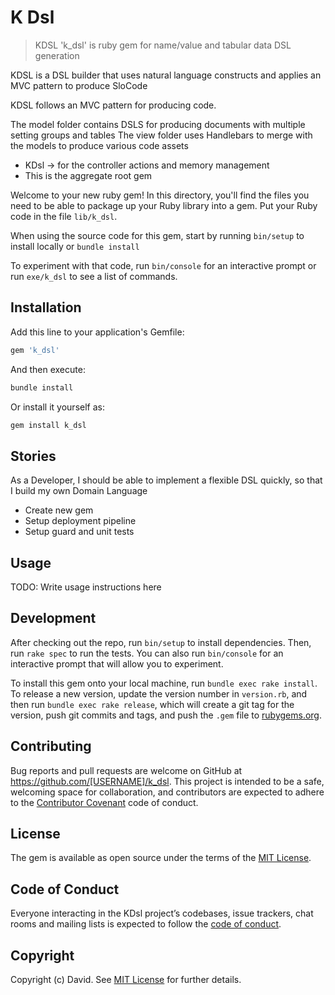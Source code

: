 # K Dsl

> KDSL &#x27;k_dsl&#x27; is ruby gem for name/value and tabular data DSL generation

KDSL is a DSL builder that uses natural language constructs and applies an MVC pattern to produce SloCode

KDSL follows an MVC pattern for producing code.

The model folder contains DSLS for producing documents with multiple setting groups and tables
The view folder uses Handlebars to merge with the models to produce various code assets

- KDsl -> for the controller actions and memory management
- This is the aggregate root gem

Welcome to your new ruby gem! In this directory, you'll find the files you need to be able to package up your Ruby library into a gem. Put your Ruby code in the file `lib/k_dsl`.

When using the source code for this gem, start by running `bin/setup` to install locally or `bundle install`

To experiment with that code, run `bin/console` for an interactive prompt or run `exe/k_dsl` to see a list of commands.

## Installation

Add this line to your application's Gemfile:

```ruby
gem 'k_dsl'
```

And then execute:

```bash
bundle install
```

Or install it yourself as:

```bash
gem install k_dsl
```

## Stories


As a Developer, I should be able to implement a flexible DSL quickly, so that I build my own Domain Language

- Create new gem
- Setup deployment pipeline
- Setup guard and unit tests


## Usage

TODO: Write usage instructions here

## Development

After checking out the repo, run `bin/setup` to install dependencies. Then, run `rake spec` to run the tests. You can also run `bin/console` for an interactive prompt that will allow you to experiment.

To install this gem onto your local machine, run `bundle exec rake install`. To release a new version, update the version number in `version.rb`, and then run `bundle exec rake release`, which will create a git tag for the version, push git commits and tags, and push the `.gem` file to [rubygems.org](https://rubygems.org).

## Contributing

Bug reports and pull requests are welcome on GitHub at https://github.com/[USERNAME]/k_dsl. This project is intended to be a safe, welcoming space for collaboration, and contributors are expected to adhere to the [Contributor Covenant](http://contributor-covenant.org) code of conduct.

## License

The gem is available as open source under the terms of the [MIT License](https://opensource.org/licenses/MIT).

## Code of Conduct

Everyone interacting in the KDsl project’s codebases, issue trackers, chat rooms and mailing lists is expected to follow the [code of conduct](https://github.com/[USERNAME]/k_dsl/blob/master/CODE_OF_CONDUCT.md).

## Copyright

Copyright (c) David. See [MIT License](LICENSE.txt) for further details.
